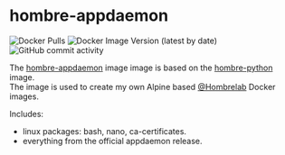 # hombre-appdaemon
![Docker Pulls](https://img.shields.io/docker/pulls/hombrelab/hombre-alpine) ![Docker Image Version (latest by date)](https://img.shields.io/docker/v/hombrelab/hombre-alpine) ![GitHub commit activity](https://img.shields.io/github/last-commit/hombrelab/hombre-alpine)  

The [hombre-appdaemon](https://hub.docker.com/repository/docker/hombrelab/hombre-appdaemon) image image is based on the [hombre-python](https://hub.docker.com/repository/docker/hombrelab/hombre-python) image.  
The image is used to create my own Alpine based [@Hombrelab](me@hombrelab.com) Docker images.  

Includes:
- linux packages: bash, nano, ca-certificates.
- everything from the official appdaemon release.